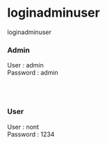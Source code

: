 # loginadminuser
loginadminuser

<h3>Admin</h3>
<p>User  : admin <br>
Password : admin
  </p>
<br><br>
<h3>User</h3>
<p>User  : nont <br>
Password : 1234 <br></p>
